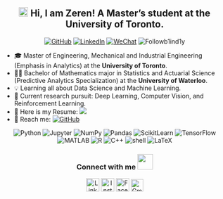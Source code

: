 <h2 align="center"> 
    <img src="https://media.giphy.com/media/hvRJCLFzcasrR4ia7z/giphy.gif" width="21"></a> Hi, I am Zeren! A Master’s student at the University of Toronto.
</h2> 

<p align="center">   

</p> 
<p align="center"> 
    <a href="https://github.com/Followb1ind1y" target="_blank"><img alt="GitHub" src="https://img.shields.io/badge/-@Followb1ind1y-181717?style=flat-square&logo=GitHub&logoColor=white"></a>
    <a href="https://www.linkedin.com/in/zeren-shen-566a9119b/" target="_blank"><img alt="LinkedIn" src="https://img.shields.io/badge/-Zeren Shen-0077B5?style=flat-square&logo=Linkedin&logoColor=white"></a>
    <a href="https://followb1ind1y.github.io/WechatQR.jpeg" target="_blank"><img alt="WeChat" src="https://img.shields.io/badge/-Followblindly-4C1?style=flat-square&logo=wechat&logoColor=white"></a>
    <img src="https://komarev.com/ghpvc/?username=Followb1ind1y" alt="Followb1ind1y"/> 
</p> 

* 🎓 Master of Engineering, Mechanical and Industrial Engineering (Emphasis in Analytics) at the <b>University of Toronto</b>.
* 👨‍🎓 Bachelor of Mathematics major in Statistics and Actuarial Science (Predictive Analytics Specialization) at the <b>University of Waterloo</b>.
* 💡 Learning all about Data Science and Machine Learning.
* 🌟 Current research pursuit: Deep Learning, Computer Vision, and Reinforcement Learning.
* 📄 Here is my Resume: <a href="https://drive.google.com/file/d/1goj44V2G2n9pOL26dHJP3oW60jIBJx-l/view?usp=share_link" target="_blank"><img src="https://img.shields.io/badge/MyResume-blue"></a>
* 📧 Reach me: <a href="mailto:zeren71415@gmail.com" target="_blank"><img alt="GitHub" src="https://img.shields.io/badge/-zeren71415@gmail.com-c14438?style=flat-square&logo=Gmail&logoColor=white"></a>

<p align="center">
    <img alt="Python" src="https://img.shields.io/badge/Python-FFD43B?style=flat-square&logo=python&logoColor=darkgreen"></a>
    <img alt="Jupyter" src="https://img.shields.io/badge/Jupyter-F37626.svg?&style=flat-square&logo=Jupyter&logoColor=white"></a>
    <img alt="NumPy" src="https://img.shields.io/badge/Numpy-777BB4?style=flat-square&logo=numpy&logoColor=white"></a>
    <img alt="Pandas" src="https://img.shields.io/badge/Pandas-2C2D72?style=flat-square&logo=pandas&logoColor=white"></a>
    <img alt="ScikitLearn" src="https://img.shields.io/badge/scikit_learn-F7931E?style=flat-square&logo=scikit-learn&logoColor=white"></a>
    <img alt="TensorFlow" src="https://img.shields.io/badge/TensorFlow-FF6F00?style=flat-square&logo=TensorFlow&logoColor=white"></a>    
    <img alt="MATLAB" src="https://img.shields.io/badge/-MATLAB-fb4f14?style=flat-square&logo=Mathworks&logoColor=white"></a>
    <img alt="R" src="https://img.shields.io/badge/-R-276DC3?style=flat-square&logo=R&logoColor=white"></a>
    <img alt="C++" src="https://img.shields.io/badge/-C%2B%2B-00599C?style=flat-square&logo=C%2B%2B&logoColor=white"></a>
    <img alt="shell" src="https://img.shields.io/badge/-shell-5391FE?style=flat-square&logo=PowerShell&logoColor=white"></a>   
    <img alt="LaTeX" src="https://img.shields.io/badge/-LaTeX-008080?style=flat-square&logo=LaTeX&logoColor=white"></a>
</p>

<div align="center">
<h3> Connect with me <img src="https://img.icons8.com/color/48/000000/high-five-skin-type-2.png" width="35"></a>
</h3> 


<p align="center">
    <a href="https://www.linkedin.com/in/zeren-shen-566a9119b/" target="_blank"><img alt="LinkedIn" width="30px" src="https://img.icons8.com/color/48/000000/linkedin-circled--v1.png"></a>
    <a href="https://www.instagram.com/followblind1y/" target="_blank"><img alt="Instagram" width="30px" src="https://img.icons8.com/fluency/48/000000/instagram-new.png"></a>
    <a href="https://www.facebook.com/zeren.shen" target="_blank"><img alt="Facebook" width="30px" src="https://img.icons8.com/fluency/48/000000/facebook-new.png"></a>
    <a href="mailto:zeren71415@gmail.com" target="_blank"><img alt="Gmail" width="28px" src="https://img.icons8.com/color/48/000000/gmail--v1.png"></a> 
</p>
